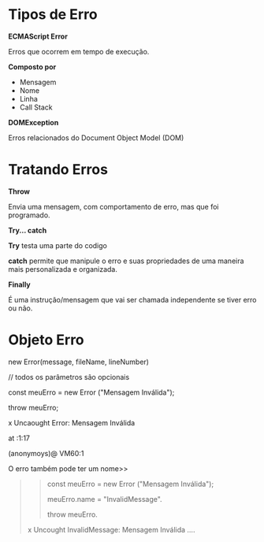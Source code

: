 # Tipos de Erro

**ECMAScript Error**

Erros que ocorrem em tempo de execução.

**Composto por**

- Mensagem
- Nome
- Linha
- Call Stack



**DOMException**

Erros relacionados do Document Object Model (DOM)





# Tratando Erros



**Throw**

Envia uma mensagem, com comportamento de erro, mas que foi programado.



**Try... catch**

**Try** testa uma parte do codigo

**catch** permite que manipule o erro e suas propriedades de uma maneira mais personalizada e organizada.



**Finally**

É uma instrução/mensagem que vai ser chamada independente se tiver erro ou não.



# Objeto Erro



new Error(message, fileName, lineNumber)

// todos os parâmetros são opcionais

const meuErro = new Error ("Mensagem Inválida");

throw meuErro;



<resultado>

x Uncaought Error: Mensagem Inválida

at <anonymou>:1:17

(anonymoys)@ VM60:1



O erro também pode ter um nome>>

> > const meuErro = new Error ("Mensagem Inválida");
> >
> > meuErro.name = "InvalidMessage".
> >
> > throw meuErro.
>
> <resultado>
>
> x Uncought InvalidMessage: Mensagem Inválida ....





